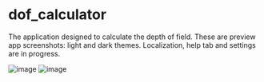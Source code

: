 # dof_calculator

The application designed to calculate the depth of field.
These are preview app screenshots: light and dark themes.
Localization, help tab and settings are in progress.

![image](https://user-images.githubusercontent.com/60883481/215850525-69cb7dbe-6bf4-418f-a25f-ff53aa37a278.png) ![image](https://user-images.githubusercontent.com/60883481/215851077-c0520f87-96fa-4a72-97cf-d66d3edfd92f.png)
